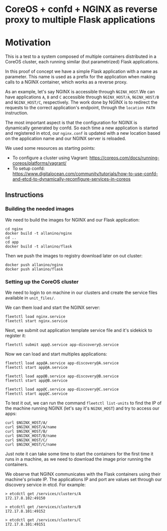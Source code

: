 # CoreOS + confd + NGINX as reverse proxy to multiple Flask applications

# Motivation
This is a test to a system composed of multiple containers distributed in a
CoreOS cluster, each running similar (but parametrized) Flask applications.

In this proof of concept we have a simple Flask application with a name as parameter.
This name is used as a prefix for the application when making calls to a NGINX
container, which works as a reverse proxy.

As an example, let's say NGINX is accessible through `ǸGINX_HOST`.We can have
applications `A`, `B` and `C` accessible through `ǸGINX_HOST/A`, `ǸGINX_HOST/B`
and `ǸGINX_HOST/C`, respectively. The work done by NGINX is to redirect the requests
to the correct application's endpoint, through the `location PATH` instruction.

The most important aspect is that the configuration for NGINX is dynamically
generated by confd. So each time a new application is started and registered in
etcd, our `nginx.conf` is updated with a new location based on the application name
and our NGINX server is reloaded.

We used some resources as starting points:
* To configure a cluster using Vagrant: https://coreos.com/docs/running-coreos/platforms/vagrant/
* To setup confd: https://www.digitalocean.com/community/tutorials/how-to-use-confd-and-etcd-to-dynamically-reconfigure-services-in-coreos

## Instructions

### Building the needed images
We need to build the images for NGINX and our Flask application:
```
cd nginx
docker build -t allanino/nginx
cd ..
cd app
docker build -t allanino/flask
```

Then we push the images to registry download later on out cluster:
```
docker push allanino/nginx
docker push allanino/flask
```
### Setting up the CoreOS cluster
We need to login to on machine in our clusters and create the service files available
in `unit_files/`.

We can them load and start the NGINX server:
```
fleetctl load nginx.service
fleetctl start nginx.service
```

Next, we submit out application template service file and it's sidekick to register it:
```
fleetctl submit app@.service app-discovery@.service
```

Now we can load and start multiples applications:
```
fleetctl load app@A.service app-discovery@A.service
fleetctl start app@A.service

fleetctl load app@B.service app-discovery@B.service
fleetctl start app@B.service

fleetctl load app@C.service app-discovery@C.service
fleetctl start app@C.service
```

To test it out, we can run the command `fleetctl list-units` to find the IP of the
machine running NGINX (let's say it's `NGINX_HOST`) and try to access our apps:
```
curl $NGINX_HOST/A/
curl $NGINX_HOST/A/name
curl $NGINX_HOST/B/
curl $NGINX_HOST/B/name
curl $NGINX_HOST/C/
curl $NGINX_HOST/C/name
```

Just note it can take some time to start the containers for the first time it
runs in a machine, as we need to download the image prior running the containers.

We observe that NGINX communicates with the Flask containers using their machine's
private IP. The applications IP and port are values set through our discovery
service in etcd. For example:
```
> etcdctl get /services/clusters/A
172.17.8.102:49150

> etcdctl get /services/clusters/B
172.17.8.101:49152

> etcdctl get /services/clusters/C
172.17.8.101:49151
```

